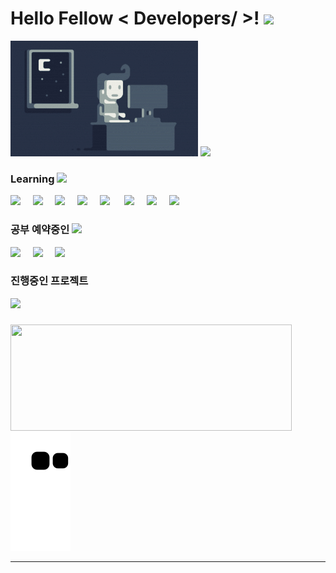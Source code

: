 <h1> Hello Fellow < Developers/ >! <img src = "https://raw.githubusercontent.com/MartinHeinz/MartinHeinz/master/wave.gif" width = 30px> </h1>

![nightCoding](https://raw.githubusercontent.com/AVS1508/AVS1508/master/assets/Night-Coding.gif)
<img src = "https://media0.giphy.com/media/KDDpcKigbfFpnejZs6/giphy.gif?cid=ecf05e47oy6f4zjs8g1qoiystc56cu7r9tb8a1fe76e05oty&rid=giphy.gif" width = 100px>
### Learning <img src = "https://media2.giphy.com/media/QssGEmpkyEOhBCb7e1/giphy.gif?cid=ecf05e47a0n3gi1bfqntqmob8g9aid1oyj2wr3ds3mg700bl&rid=giphy.gif" width = 20px>

<img src="https://cdn.jsdelivr.net/gh/devicons/devicon@latest/icons/java/java-original.svg" width="35px">
&nbsp;&nbsp;&nbsp;
<img src="https://cdn.jsdelivr.net/gh/devicons/devicon@latest/icons/kotlin/kotlin-original.svg" width="35px">
&nbsp;&nbsp;&nbsp;
<img src="https://cdn.jsdelivr.net/gh/devicons/devicon@latest/icons/go/go-original.svg" width="35px">
&nbsp;&nbsp;&nbsp;
<img src="https://cdn.jsdelivr.net/gh/devicons/devicon@latest/icons/spring/spring-original.svg" width="35px">
&nbsp;&nbsp;&nbsp;
<img src="https://cdn.jsdelivr.net/gh/devicons/devicon@latest/icons/git/git-original.svg" width="35px">
&nbsp;&nbsp;&nbsp;&nbsp;
<img src="https://cdn.jsdelivr.net/gh/devicons/devicon@latest/icons/kubernetes/kubernetes-plain.svg" width="35px">
&nbsp;&nbsp;&nbsp;
<img src="https://cdn.jsdelivr.net/gh/devicons/devicon@latest/icons/apachekafka/apachekafka-original.svg" width="35px">
&nbsp;&nbsp;&nbsp;
<img src="https://cdn.jsdelivr.net/gh/devicons/devicon@latest/icons/docker/docker-original.svg" width="35px">
&nbsp;&nbsp;&nbsp;


### 공부 예약중인  <img src = "https://media2.giphy.com/media/QssGEmpkyEOhBCb7e1/giphy.gif?cid=ecf05e47a0n3gi1bfqntqmob8g9aid1oyj2wr3ds3mg700bl&rid=giphy.gif" width = 20px>
<img src="https://cdn.jsdelivr.net/gh/devicons/devicon@latest/icons/svelte/svelte-original.svg" width="35px">
&nbsp;&nbsp;&nbsp;
<img src="https://cdn.jsdelivr.net/gh/devicons/devicon@latest/icons/mongodb/mongodb-original-wordmark.svg" width="35px">
&nbsp;&nbsp;&nbsp;
<img src="https://cdn.jsdelivr.net/gh/devicons/devicon@latest/icons/redis/redis-original.svg" width="35px">
&nbsp;&nbsp;&nbsp;

### 진행중인 프로젝트
<a href="https://github.com/TheCarbToon">
      <img class="img-concert" src="https://avatars.githubusercontent.com/u/97396627?s=200&v=4" width="35px">
</a>

###

<a href="https://github.com/Pepyn0/github-readme-stats">
  <img width=450 height=170 align="center" src="https://github-readme-stats.vercel.app/api?username=nice7677&theme=midnight-purple&show_icons=true&bg_color=0D1117&hide_border=true" />
</a>
<div>
  <img src="https://raw.githubusercontent.com/nice7677/nice7677/output/github-contribution-grid-snake.svg" alt="snake"></center>
</div>

<!-- ![Snake animation](https://raw.githubusercontent.com/nice7677/nice7677/output/github-contribution-grid-snake.svg) -->

------